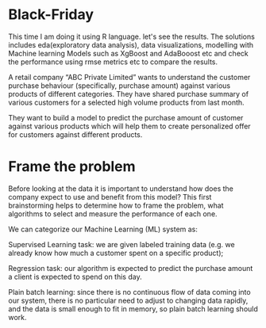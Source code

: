 # Black-Friday
This time I am doing it using R language. let's see the results. The solutions includes eda(exploratory data analysis), data visualizations, modelling with Machine learning Models such as XgBoost and AdaBooost etc and check the performance using rmse metrics etc to compare the results.

A retail company “ABC Private Limited” wants to understand the customer purchase behaviour (specifically, purchase amount) against various products of different categories. They have shared purchase summary of various customers for a selected high volume products from last month.

They want to build a model to predict the purchase amount of customer against various products which will help them to create personalized offer for customers against different products.

# Frame the problem
Before looking at the data it is important to understand how does the company expect to use and benefit from this model? This first brainstorming helps to determine how to frame the problem, what algorithms to select and measure the performance of each one.

We can categorize our Machine Learning (ML) system as:

Supervised Learning task: we are given labeled training data (e.g. we already know how much a customer spent on a specific product);

Regression task: our algorithm is expected to predict the purchase amount a client is expected to spend on this day.

Plain batch learning: since there is no continuous flow of data coming into our system, there is no particular need to adjust to changing data rapidly, and the data is small enough to fit in memory, so plain batch learning should work.
